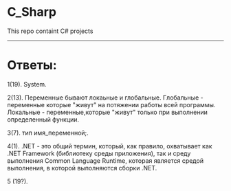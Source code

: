 # C_Sharp
This repo containt C# projects
__________________________________________________________________________________________________________________________________________
<h1>Ответы:</h1>
<p>1(19). System.
<p>2(13). Переменные бывают локаьные и глобальные. Глобальные - переменные которые "живут" на потяжении работы всей программы. Локальные - переменные,которые "живут" только при выполнении определенный функции.
<p>3(7). тип имя_переменной;.
<p>4(1). .NET - это общий термин, который, как правило, охватывает как .NET Framework (библиотеку среды приложения), так и среду выполнения Common Language Runtime, которая является средой выполнения, в которой выполняются сборки .NET.
<p>5 (19?). 

